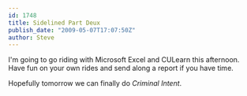 ```yaml
---
id: 1748
title: Sidelined Part Deux
publish_date: "2009-05-07T17:07:50Z"
author: Steve
---
```

I'm going to go riding with Microsoft Excel and CULearn this afternoon. Have fun on your own rides and send along a report if you have time.

Hopefully tomorrow we can finally do _Criminal Intent_.
